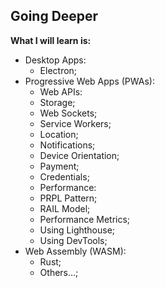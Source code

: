 ## Going Deeper

**What I will learn is:**

- Desktop Apps:
  - Electron;
- Progressive Web Apps (PWAs):
  - Web APIs:
  - Storage;
  - Web Sockets;
  - Service Workers;
  - Location;
  - Notifications;
  - Device Orientation;
  - Payment;
  - Credentials;
  - Performance:
  - PRPL Pattern;
  - RAIL Model;
  - Performance Metrics;
  - Using Lighthouse;
  - Using DevTools;
- Web Assembly (WASM):
  - Rust;
  - Others...;
